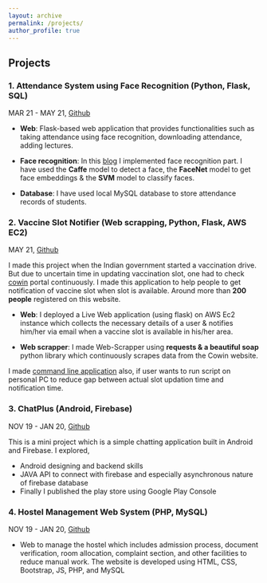```yaml
---
layout: archive
permalink: /projects/
author_profile: true
---
```


## Projects 

### 1. Attendance System using Face Recognition (Python, Flask, SQL)
MAR 21 - MAY 21, [Github](https://github.com/Attendance-Using-Face-Recognition/Online-Attendance-Using_Face-Recognition.git)

- **Web**: Flask-based web application that provides functionalities such as taking attendance using face recognition, downloading attendance, adding lectures.

- **Face recognition**: In this [blog](https://karm-patel.github.io/Blogs/fastpages/jupyter/2021/03/25/face_recognization.html) I implemented face recognition part. I have used the **Caffe** model to detect a face, the **FaceNet** model to get face embeddings & the **SVM** model to classify faces. 
- **Database**: I have used local MySQL database to store attendance records of students.

### 2. Vaccine Slot Notifier (Web scrapping, Python, Flask, AWS EC2)

MAY 21, [Github](https://github.com/karm-patel/Vaccine-Slot-Notifier.git)

I made this project when the Indian government started a vaccination drive. But due to uncertain time in updating vaccination slot, one had to check [cowin](https://www.cowin.gov.in/) portal continuously. I made this application to help people to get notification of vaccine slot when slot is available. Around more than **200 people** registered on this website.

- **Web**: I deployed a Live Web application (using flask) on AWS Ec2 instance which collects the necessary details of a user & notifies him/her via email when a vaccine slot is available in his/her area.

- **Web scrapper**: I made Web-Scrapper using **requests & a beautiful soap** python library which continuously scrapes data from the Cowin website.
  
I made [command line application](https://github.com/karm-patel/Vaccine-Slot-Notifier-Single-user) also, if user wants to run script on personal PC to reduce gap between actual slot updation time and notification time. 
   
### 3. ChatPlus (Android, Firebase)
NOV 19 - JAN 20, [Github](https://github.com/karm-patel/HostelManagementWebSystem.git)

This is a mini project which is a simple chatting application built in Android and Firebase.
I explored,
- Android designing and backend skills
- JAVA API to connect with firebase and especially asynchronous nature of firebase database
- Finally I published the play store using Google Play Console

### 4. Hostel Management Web System (PHP, MySQL)
NOV 19 - JAN 20, [Github](https://github.com/karm-patel/HostelManagementWebSystem.git)

- Web to manage the hostel which includes admission process, document verification, room allocation, complaint section, and other facilities to reduce manual work. The website is developed using HTML, CSS, Bootstrap, JS, PHP, and MySQL

